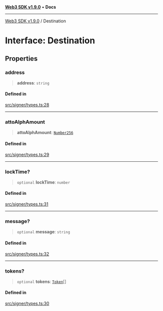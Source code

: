[**Web3 SDK v1.9.0**](../README.md) • **Docs**

***

[Web3 SDK v1.9.0](../globals.md) / Destination

# Interface: Destination

## Properties

### address

> **address**: `string`

#### Defined in

[src/signer/types.ts:28](https://github.com/Mystic-Nayy/alephium-web3/blob/ee41f5e0e7d7fb0b155fe62f05b2ac03772895ca/packages/web3/src/signer/types.ts#L28)

***

### attoAlphAmount

> **attoAlphAmount**: [`Number256`](../type-aliases/Number256.md)

#### Defined in

[src/signer/types.ts:29](https://github.com/Mystic-Nayy/alephium-web3/blob/ee41f5e0e7d7fb0b155fe62f05b2ac03772895ca/packages/web3/src/signer/types.ts#L29)

***

### lockTime?

> `optional` **lockTime**: `number`

#### Defined in

[src/signer/types.ts:31](https://github.com/Mystic-Nayy/alephium-web3/blob/ee41f5e0e7d7fb0b155fe62f05b2ac03772895ca/packages/web3/src/signer/types.ts#L31)

***

### message?

> `optional` **message**: `string`

#### Defined in

[src/signer/types.ts:32](https://github.com/Mystic-Nayy/alephium-web3/blob/ee41f5e0e7d7fb0b155fe62f05b2ac03772895ca/packages/web3/src/signer/types.ts#L32)

***

### tokens?

> `optional` **tokens**: [`Token`](Token.md)[]

#### Defined in

[src/signer/types.ts:30](https://github.com/Mystic-Nayy/alephium-web3/blob/ee41f5e0e7d7fb0b155fe62f05b2ac03772895ca/packages/web3/src/signer/types.ts#L30)
